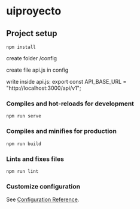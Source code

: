 # uiproyecto

## Project setup
```
npm install
```
create folder /config

create file api.js in config

write inside api.js: export const API_BASE_URL = "http://localhost:3000/api/v1";

### Compiles and hot-reloads for development
```
npm run serve
```

### Compiles and minifies for production
```
npm run build
```

### Lints and fixes files
```
npm run lint
```

### Customize configuration
See [Configuration Reference](https://cli.vuejs.org/config/).

